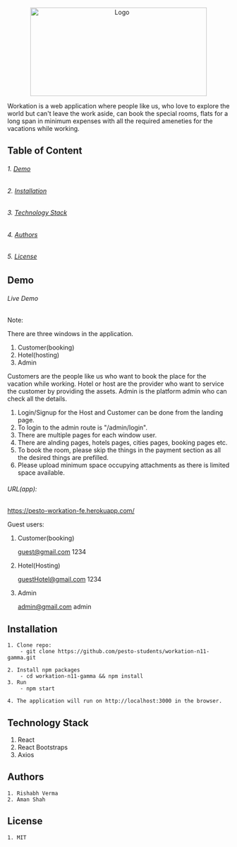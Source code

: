 <!-- PROJECT LOGO -->
<br />
<p align="center">
    <img src="https://workationpesto.s3.amazonaws.com/Screenshot+(227).png" alt="Logo" width="400" height="200" style="background" >
</p>

Workation is a web application where people like us, who love to explore the world but can't leave the work aside, can book the special rooms, flats for a long span in minimum expenses with all the required ameneties for the vacations while working.
<br/>


## Table of Content

   ###### 1. [Demo](#demo)
   ###### 2. [Installation](#installation)
   ###### 3. [Technology Stack](#technology-stack)
   ###### 4. [Authors](#authors)
   ###### 5. [License](#license)
    
    
## Demo

###### Live Demo

Note: 

There are three windows in the application.

1. Customer(booking)
2. Hotel(hosting)
3. Admin

Customers are the people like us who want to book the place for the vacation while working.
Hotel or host are the provider who want to service the customer by providing the assets.
Admin is the platform admin who can check all the details.

1. Login/Signup for the Host and Customer can be done from the landing page.
2. To login to the admin route is "/admin/login".
3. There are multiple pages for each window user.
4. There are alnding pages, hotels pages, cities pages, booking pages etc.
5. To book the room, please skip the things in the payment section as all the desired things are prefilled.
6. Please upload minimum space occupying attachments as there is limited space available.

###### URL(app):
https://pesto-workation-fe.herokuapp.com/

Guest users:

1. Customer(booking)

   guest@gmail.com
   1234

2. Hotel(Hosting)

   guestHotel@gmail.com
   1234

3. Admin

   admin@gmail.com
   admin

## Installation

    1. Clone repo:
        - git clone https://github.com/pesto-students/workation-n11-gamma.git
     
    2. Install npm packages
        - cd workation-n11-gamma && npm install
    3. Run
        - npm start
    
    4. The application will run on http://localhost:3000 in the browser.
    

## Technology Stack

1. React
2. React Bootstraps
3. Axios


## Authors

    1. Rishabh Verma
    2. Aman Shah
    
## License
    1. MIT
